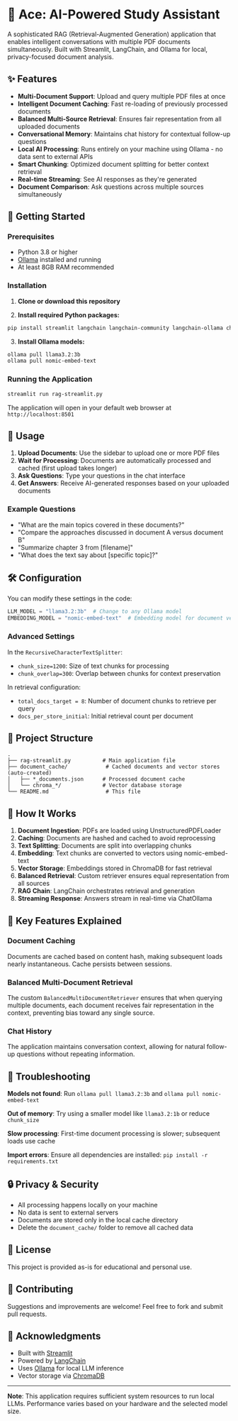 # 🤖 Ace: AI-Powered Study Assistant

A sophisticated RAG (Retrieval-Augmented Generation) application that enables intelligent conversations with multiple PDF documents simultaneously. Built with Streamlit, LangChain, and Ollama for local, privacy-focused document analysis.

## ✨ Features

- **Multi-Document Support**: Upload and query multiple PDF files at once
- **Intelligent Document Caching**: Fast re-loading of previously processed documents
- **Balanced Multi-Source Retrieval**: Ensures fair representation from all uploaded documents
- **Conversational Memory**: Maintains chat history for contextual follow-up questions
- **Local AI Processing**: Runs entirely on your machine using Ollama - no data sent to external APIs
- **Smart Chunking**: Optimized document splitting for better context retrieval
- **Real-time Streaming**: See AI responses as they're generated
- **Document Comparison**: Ask questions across multiple sources simultaneously

## 🚀 Getting Started

### Prerequisites

- Python 3.8 or higher
- [Ollama](https://ollama.ai/) installed and running
- At least 8GB RAM recommended

### Installation

1. **Clone or download this repository**

2. **Install required Python packages:**
```bash
pip install streamlit langchain langchain-community langchain-ollama chromadb unstructured pdf2image pillow pdfminer.six
```

3. **Install Ollama models:**
```bash
ollama pull llama3.2:3b
ollama pull nomic-embed-text
```

### Running the Application

```bash
streamlit run rag-streamlit.py
```

The application will open in your default web browser at `http://localhost:8501`

## 📖 Usage

1. **Upload Documents**: Use the sidebar to upload one or more PDF files
2. **Wait for Processing**: Documents are automatically processed and cached (first upload takes longer)
3. **Ask Questions**: Type your questions in the chat interface
4. **Get Answers**: Receive AI-generated responses based on your uploaded documents

### Example Questions

- "What are the main topics covered in these documents?"
- "Compare the approaches discussed in document A versus document B"
- "Summarize chapter 3 from [filename]"
- "What does the text say about [specific topic]?"

## 🛠️ Configuration

You can modify these settings in the code:

```python
LLM_MODEL = "llama3.2:3b"  # Change to any Ollama model
EMBEDDING_MODEL = "nomic-embed-text"  # Embedding model for document vectors
```

### Advanced Settings

In the `RecursiveCharacterTextSplitter`:
- `chunk_size=1200`: Size of text chunks for processing
- `chunk_overlap=300`: Overlap between chunks for context preservation

In retrieval configuration:
- `total_docs_target = 8`: Number of document chunks to retrieve per query
- `docs_per_store_initial`: Initial retrieval count per document

## 📁 Project Structure

```
.
├── rag-streamlit.py          # Main application file
├── document_cache/            # Cached documents and vector stores (auto-created)
│   ├── *_documents.json      # Processed document cache
│   └── chroma_*/             # Vector database storage
└── README.md                  # This file
```

## 🔧 How It Works

1. **Document Ingestion**: PDFs are loaded using UnstructuredPDFLoader
2. **Caching**: Documents are hashed and cached to avoid reprocessing
3. **Text Splitting**: Documents are split into overlapping chunks
4. **Embedding**: Text chunks are converted to vectors using nomic-embed-text
5. **Vector Storage**: Embeddings stored in ChromaDB for fast retrieval
6. **Balanced Retrieval**: Custom retriever ensures equal representation from all sources
7. **RAG Chain**: LangChain orchestrates retrieval and generation
8. **Streaming Response**: Answers stream in real-time via ChatOllama

## 🎯 Key Features Explained

### Document Caching
Documents are cached based on content hash, making subsequent loads nearly instantaneous. Cache persists between sessions.

### Balanced Multi-Document Retrieval
The custom `BalancedMultiDocumentRetriever` ensures that when querying multiple documents, each document receives fair representation in the context, preventing bias toward any single source.

### Chat History
The application maintains conversation context, allowing for natural follow-up questions without repeating information.

## 🐛 Troubleshooting

**Models not found**: Run `ollama pull llama3.2:3b` and `ollama pull nomic-embed-text`

**Out of memory**: Try using a smaller model like `llama3.2:1b` or reduce `chunk_size`

**Slow processing**: First-time document processing is slower; subsequent loads use cache

**Import errors**: Ensure all dependencies are installed: `pip install -r requirements.txt`

## 🔒 Privacy & Security

- All processing happens locally on your machine
- No data is sent to external servers
- Documents are stored only in the local cache directory
- Delete the `document_cache/` folder to remove all cached data

## 📝 License

This project is provided as-is for educational and personal use.

## 🤝 Contributing

Suggestions and improvements are welcome! Feel free to fork and submit pull requests.

## 🙏 Acknowledgments

- Built with [Streamlit](https://streamlit.io/)
- Powered by [LangChain](https://langchain.com/)
- Uses [Ollama](https://ollama.ai/) for local LLM inference
- Vector storage via [ChromaDB](https://www.trychroma.com/)

---

**Note**: This application requires sufficient system resources to run local LLMs. Performance varies based on your hardware and the selected model size.
